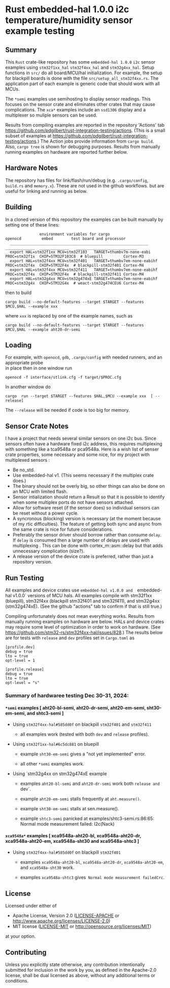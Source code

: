 # Rust embedded-hal 1.0.0  i2c temperature/humidity sensor example testing 

## Summary

This `Rust` crate-like repository has some `embedded-hal 1.0.0` `i2c` sensor examples 
using `stm32f1xx_hal` `stm32f4xx_hal` and `stm32g4xx_hal`. 
Setup functions in `src/` do all board/MCU/hal initialization.
For example, the setup for blackpill boards is done with the file `src/setup_all_stm32f4xx.rs`.
The application part of each example is generic code that should work with all MCUs. 

The `*semi` examples use semihosting to display sensor readings. 
This focuses on the sensor crate and eliminates other crates that may cause complications.
The `xca*` examples include an `ssd1306` display and  a multiplexer
so muliple sensors can be used.

Results from compiling examples are reported in the repository 'Actions' tab
https://github.com/pdgilbert/rust-integration-testing/actions. (This is a small subset of
examples at https://github.com/pdgilbert/rust-integration-testing/actions.)
The Action jobs provide information from `cargo build`. 
Also, `cargo tree` is shown for debugging purposes.
Results from manually running examples on hardware are reported further below.


## Hardware Notes

The repository has files for  link/flash/run/debug
(e.g. `.cargo/config`, `build.rs` and `memory.x`). These are not used in the github workflows.
but are useful for linking and running as below.

## Building

In a cloned version of this repository the examples can be built manually by setting one of these lines:
```
               environment variables for cargo                       openocd         embed        test board and processor
  _____________________________________________________________     _____________  _____________   ___________________________
  export HAL=stm32f1xx MCU=stm32f103   TARGET=thumbv7m-none-eabi    PROC=stm32f1x  CHIP=STM32F103C8  # bluepill         Cortex-M3
  export HAL=stm32f4xx MCU=stm32f401   TARGET=thumbv7em-none-eabihf PROC=stm32f4x  CHIP=STM32F4x  # blackpill-stm32f401 Cortex-M4
  export HAL=stm32f4xx MCU=stm32f411   TARGET=thumbv7em-none-eabihf PROC=stm32f4x  CHIP=STM32F4x  # blackpill-stm32f411 Cortex-M4
  export HAL=stm32g4xx MCU=stm32g474xE TARGET=thumbv7em-none-eabihf PROC=stm32g4x  CHIP=STM32G4x  # weact-stm32g474CEU6 Cortex-M4
```
then to build
```
cargo build --no-default-features --target $TARGET --features $MCU,$HAL --example xxx
```
where `xxx` is replaced by one of the example names, such as
```
cargo build --no-default-features --target $TARGET --features $MCU,$HAL --example aht20-dr-semi

```

## Loading

For example, with `openocd`, `gdb`, `.cargo/config` with needed runners, and an appropriate probe  
in place then in one window run
```
openocd -f interface/stlink.cfg -f target/$PROC.cfg 
```

In another window do
```
cargo  run --target $TARGET --features $HAL,$MCU --example xxx  [ --release]
```
The `--release` will be needed if code is too big for memory.


## Sensor Crate Notes 

I have a project that needs several similar sensors on one i2c bus.  Since sensors often 
have a hardware fixed i2c address, this requires multiplexing with something like a tca9548a or pca9548a. 
Here is a wish list of senser crate properties, some necessary and some nice, 
for my project with multiplexed sensors :

 - Be no_std.
 - Use embedded-hal v1. (This seems necessary if the multiplex crate does.)
 - The binary should not be overly big, so other things can also be done on an MCU with limited flash.
 - Sensor intialization should return a Result so that it is possible to identify
     when some multiplex ports do not have sensors attached.
 - Allow for software reset (if the sensor does) so individual sensors can be reset without a power cycle.
 - A syncronous (blocking) version is necessary (at the moment because of my rtic difficulties).
     The feature of getting both sync and async from the same crate is nice for future considerations.
 - Preferably the sensor driver should borrow rather than consume `delay`. If `delay` is
   consumed then a large number of delays are used with multiplexing . This can
   be done with cortex_m::asm::delay but that adds unnecessary complication (size?).
 - A release version of the device crate is preferred, rather than just a repository version.



## Run Testing

All examples and device crates use `embedded-hal v1.0.0 and  `embedded-hal v1.0.0` versions of MCU hals. 
All examples compile with  stm32f1xx (bluepill), stm32f4xx (blackpill stm32f401 and stm32f411),
and stm32g4xx (stm32g474xE). (See the github "actions" tab to confirm if that is still true.)

Compiling unfortunately does not mean everything works. Results from manually running 
examples on hardware are below. HALs and device crates may require some level of optimization in order
to work on hardware. (See https://github.com/stm32-rs/stm32f4xx-hal/issues/828.) The results below
are for tests with `release` and `dev` profiles set in `Cargo.toml` as

```
[profile.dev] 
debug = true 
lto = true 
opt-level = 1

[profile.release] 
debug = true 
lto = true 
opt-level = "s" 
```

### Summary of hardwaree testing Dec 30-31, 2024:

#### `*semi` examples  [ aht20-bl-semi, aht20-dr-semi, aht20-em-semi, sht30-em-semi, and shtc3-semi ]

 * Using `stm32f4xx-hal#585dd0f` on blackpill `stm32f401` and `stm32f411` 

   -  all examples work (tested with both `dev` and `release` profiles).


 * Using `stm32f1xx-hal#6c5dc881` on bluepill 

   - example  `sht30-em-semi` gives a "not yet implemented"  error.

   - all other `*semi` examples work. 


 * Using `stm32g4xx on stm32g474xE example

   - examples `aht20-bl-semi` and `aht20-dr-semi` work both `release and `dev`.

   - example `aht20-em-semi` stalls frequently at `aht.measure()`.

   - example `sht30-em-semi`  stalls at sen.measure().

   - example `shtc3-semi`  panicked at examples/shtc3-semi.rs:86:65: Normal mode measurement failed: I2c(Nack)


#### `xca9548a*` examples [ xca9548a-aht20-bl, xca9548a-aht20-dr, xca9548a-aht20-em, xca9548a-sht30 and xca9548a-shtc3 ]

 * Using `stm32f4xx-hal#585dd0f` on blackpill `stm32f401`

   - examples `xca9548a-aht20-bl`, `xca9548a-aht20-dr`, `xca9548a-aht20-em`, and `xca9548a-sht30` work.
 
   - examples `xca9548a-shtc3` gives` Normal mode measurement failedCrc`.



## License

Licensed under either of

 * Apache License, Version 2.0 ([LICENSE-APACHE](LICENSE-APACHE) or
   http://www.apache.org/licenses/LICENSE-2.0)
 * MIT license ([LICENSE-MIT](LICENSE-MIT) or
   http://opensource.org/licenses/MIT)

at your option.

## Contributing

Unless you explicitly state otherwise, any contribution intentionally submitted
for inclusion in the work by you, as defined in the Apache-2.0 license, shall
be dual licensed as above, without any additional terms or conditions.
